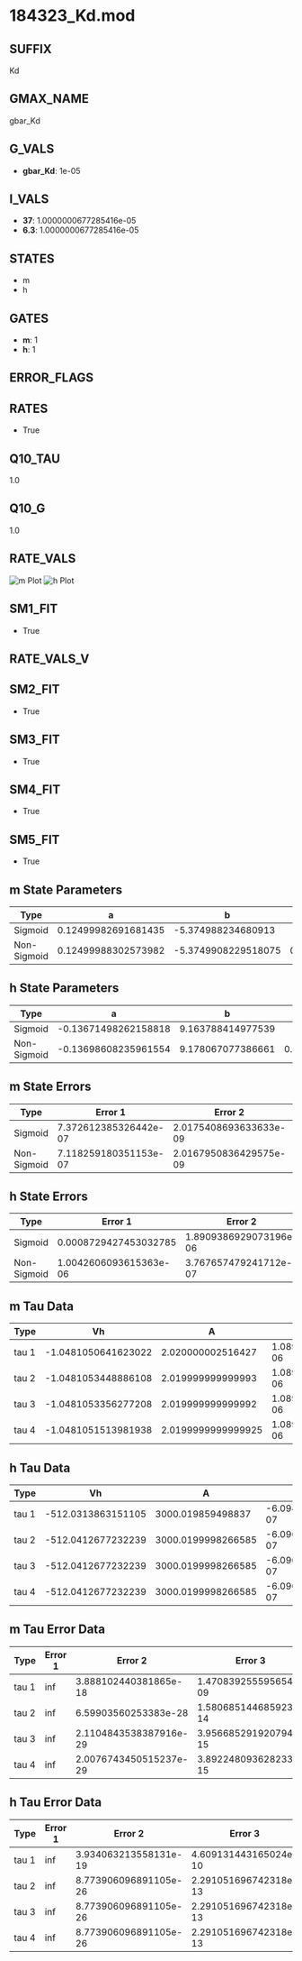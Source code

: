 # 184323_Kd.mod

## SUFFIX

Kd

## GMAX_NAME

gbar_Kd

## G_VALS

- **gbar_Kd**: 1e-05

## I_VALS

- **37**: 1.0000000677285416e-05
- **6.3**: 1.0000000677285416e-05

## STATES

- m
- h

## GATES

- **m**: 1
- **h**: 1

## ERROR_FLAGS


## RATES

- True

## Q10_TAU

1.0

## Q10_G

1.0

## RATE_VALS

![m Plot](/Users/pbozelos/Dropbox/icg-Chai-Panos/supermodels/output_markdown_files/K/184323_Kd.mod/images/m.png)
![h Plot](/Users/pbozelos/Dropbox/icg-Chai-Panos/supermodels/output_markdown_files/K/184323_Kd.mod/images/h.png)

## SM1_FIT

- True

## RATE_VALS_V

## SM2_FIT

- True

## SM3_FIT

- True

## SM4_FIT

- True

## SM5_FIT

- True

## m State Parameters

| Type | a | b | c | d |
| --- | --- | --- | --- | --- |
| Sigmoid | 0.12499982691681435 | -5.374988234680913 |
| Non-Sigmoid | 0.12499988302573982 | -5.3749908229518075 | 0.9999997996032265 | 7.126030493781556e-08 |

## h State Parameters

| Type | a | b | c | d |
| --- | --- | --- | --- | --- |
| Sigmoid | -0.13671498262158818 | 9.163788414977539 |
| Non-Sigmoid | -0.13698608235961554 | 9.178067077386661 | 0.9985090245225688 | -1.569241781281141e-09 |

## m State Errors

| Type | Error 1 | Error 2 | Error 3 |
| --- | --- | --- | --- |
| Sigmoid | 7.372612385326442e-07 | 2.0175408693633633e-09 | 4.0085123718648275e-07 |
| Non-Sigmoid | 7.118259180351153e-07 | 2.0167950836429575e-09 | 3.870219740206046e-07 |

## h State Errors

| Type | Error 1 | Error 2 | Error 3 |
| --- | --- | --- | --- |
| Sigmoid | 0.0008729427453032785 | 1.8909386929073196e-06 | 0.0007527171319277471 |
| Non-Sigmoid | 1.0042606093615363e-06 | 3.767657479241712e-07 | 8.659493072755916e-07 |

## m Tau Data

| Type | Vh | A | b1 | b2 | c1 | c2 | d1 | d2 | e1 | e2 |
| --- | --- | --- | --- | --- | --- | --- | --- | --- | --- | --- |
| tau 1 | -1.0481050641623022 | 2.020000002516427 | 1.0891840574591827e-06 | 1.0891975998215175e-06 |
| tau 2 | -1.0481053448886108 | 2.019999999999993 | 1.0891914423683812e-06 | 5.378549019795276e-13 | 1.0891914426048925e-06 | -6.484923838965024e-13 |
| tau 3 | -1.0481053356277208 | 2.019999999999992 | 1.0891913961990773e-06 | 5.378548224832468e-13 | 4.652930108164777e-16 | 1.0891913961038274e-06 | -6.484923560141788e-13 | 4.654177311264791e-16 |
| tau 4 | -1.0481051513981938 | 2.0199999999999925 | 1.0891913789851636e-06 | 5.378546877336125e-13 | 4.652930108164777e-16 | 1.9111586494202875e-19 | 1.08919137888473e-06 | -6.484923328193975e-13 | 4.654177311264791e-16 | 1.911172614772434e-19 |

## h Tau Data

| Type | Vh | A | b1 | b2 | c1 | c2 | d1 | d2 | e1 | e2 |
| --- | --- | --- | --- | --- | --- | --- | --- | --- | --- | --- |
| tau 1 | -512.0313863151105 | 3000.019859498837 | -6.094844957105006e-07 | -6.098592340688748e-07 |
| tau 2 | -512.0412677232239 | 3000.0199998266585 | -6.096567497646889e-07 | 6.264028481259737e-13 | -6.096573490621905e-07 | 2.5572467366445043e-13 |
| tau 3 | -512.0412677232239 | 3000.0199998266585 | -6.096567497646889e-07 | 6.264028481259737e-13 | 0.0 | -6.096573490621905e-07 | 2.5572467366445043e-13 | 0.0 |
| tau 4 | -512.0412677232239 | 3000.0199998266585 | -6.096567497646889e-07 | 6.264028481259737e-13 | 0.0 | 0.0 | -6.096573490621905e-07 | 2.5572467366445043e-13 | 0.0 | 0.0 |

## m Tau Error Data

| Type | Error 1 | Error 2 | Error 3 |
| --- | --- | --- | --- |
| tau 1 | inf | 3.888102440381865e-18 | 1.470839255595654e-09 |
| tau 2 | inf | 6.59903560253383e-28 | 1.580685144685923e-14 |
| tau 3 | inf | 2.1104843538387916e-29 | 3.956685291920794e-15 |
| tau 4 | inf | 2.0076743450515237e-29 | 3.892248093628233e-15 |

## h Tau Error Data

| Type | Error 1 | Error 2 | Error 3 |
| --- | --- | --- | --- |
| tau 1 | inf | 3.934063213558131e-19 | 4.609131443165024e-10 |
| tau 2 | inf | 8.773906096891105e-26 | 2.291051696742318e-13 |
| tau 3 | inf | 8.773906096891105e-26 | 2.291051696742318e-13 |
| tau 4 | inf | 8.773906096891105e-26 | 2.291051696742318e-13 |

